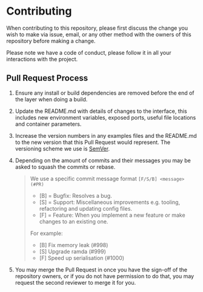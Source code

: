 # Contributing

When contributing to this repository, please first discuss the change you wish to make via issue,
email, or any other method with the owners of this repository before making a change. 

Please note we have a code of conduct, please follow it in all your interactions with the project.

## Pull Request Process

1. Ensure any install or build dependencies are removed before the end of the layer when doing a 
   build.
2. Update the README.md with details of changes to the interface, this includes new environment 
   variables, exposed ports, useful file locations and container parameters.
3. Increase the version numbers in any examples files and the README.md to the new version that this
   Pull Request would represent. The versioning scheme we use is [SemVer](http://semver.org/).
4. Depending on the amount of commits and their messages you may be asked to squash the commits or rebase.
    > We use a specific commit message format `[F/S/B] <message> (#PR)`
    > - [B] = Bugfix: Resolves a bug.
    > - [S] = Support: Miscellaneous improvements e.g. tooling, refactoring and updating config files.
    > - [F] = Feature: When you implement a new feature or make changes to an existing one.
    >   
    > For example: 
    > - [B] Fix memory leak (#998)
    > - [S] Upgrade ramda (#999)
    > - [F] Speed up serialisation (#1000)

5. You may merge the Pull Request in once you have the sign-off of the repository owners, or if you 
   do not have permission to do that, you may request the second reviewer to merge it for you.
